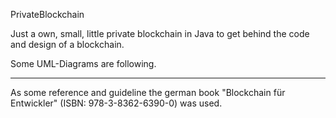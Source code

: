 PrivateBlockchain

Just a own, small, little private blockchain in Java to get behind the code and design of a blockchain.

Some UML-Diagrams are following.

----
As some reference and guideline the german book "Blockchain für Entwickler" (ISBN: 978-3-8362-6390-0) was used.
